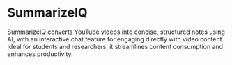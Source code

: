 # SummarizeIQ
SummarizeIQ converts YouTube videos into concise, structured notes using AI, with an interactive chat feature for engaging directly with video content. Ideal for students and researchers, it streamlines content consumption and enhances productivity.
